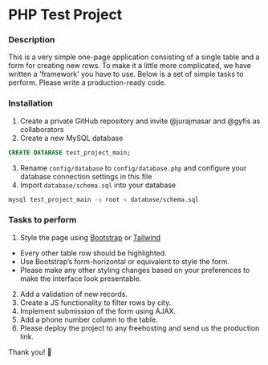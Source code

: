 # PHP Test Project

### Description
This is a very simple one-page application consisting of a single table and a form for creating new rows. To make it a little more complicated, we have written a 'framework' you have to use. Below is a set of simple tasks to perform. Please write a production-ready code.

### Installation
1. Create a private GitHub repository and invite @jurajmasar and @gyfis as collaborators
2. Create a new MySQL database
```sql
CREATE DATABASE test_project_main;
```
3. Rename `config/database` to `config/database.php` and configure your database connection settings in this file
4. Import `database/schema.sql` into your database
```bash
mysql test_project_main -u root < database/schema.sql
```

### Tasks to perform
1. Style the page using [Bootstrap](http://getbootstrap.com/) or [Tailwind](http://tailwind.com/)
  * Every other table row should be highlighted.
  * Use Bootstrap’s form-horizontal or equivalent to style the form.
  * Please make any other styling changes based on your preferences to make the interface look presentable.
2. Add a validation of new records.
3. Create a JS functionality to filter rows by city.
4. Implement submission of the form using AJAX.
5. Add a phone number column to the table.
6. Please deploy the project to any freehosting and send us the production link.

Thank you! 🙏
